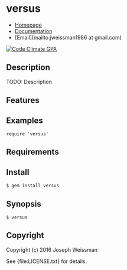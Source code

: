 # versus

* [Homepage](https://rubygems.org/gems/versus)
* [Documentation](http://rubydoc.info/gems/versus/frames)
* [Email](mailto:jweissman1986 at gmail.com)

[![Code Climate GPA](https://codeclimate.com/github//versus/badges/gpa.svg)](https://codeclimate.com/github//versus)

## Description

TODO: Description

## Features

## Examples

    require 'versus'

## Requirements

## Install

    $ gem install versus

## Synopsis

    $ versus

## Copyright

Copyright (c) 2016 Joseph Weissman

See {file:LICENSE.txt} for details.
